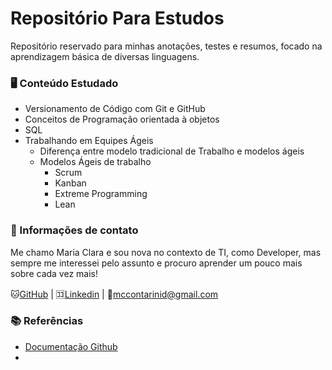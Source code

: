 # Repositório Para Estudos
Repositório reservado para minhas anotações, testes e resumos, focado na aprendizagem básica de diversas linguagens.

### 🖥 Conteúdo Estudado
- Versionamento de Código com Git e GitHub
- Conceitos de Programação orientada à objetos
- SQL 
- Trabalhando em Equipes Ágeis
  - Diferença entre modelo tradicional de Trabalho e modelos ágeis
  -  Modelos Ágeis de trabalho
     - Scrum
     - Kanban
     - Extreme Programming
     - Lean

### 👾 Informações de contato
Me chamo Maria Clara e sou nova no contexto de TI, como Developer, mas sempre me interessei pelo assunto e procuro aprender um pouco mais sobre cada vez mais!

🐱[GitHub](https://github.com/a-vortex) | 🈁[Linkedin](https://www.linkedin.com/in/mccontarinid/) | 📩mccontarinid@gmail.com

### 📚 Referências
- [Documentação Github](https://docs.github.com)
- 
